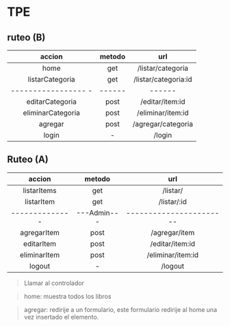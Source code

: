 # TPE

## ruteo (B)
| accion            | metodo    | url                          | 
|:-----------------:|:---------:|:----------------------------:|
| home              | get       | /listar/categoria            | 
| listarCategoria   | get       | /listar/categoria:id         | 
|----------------- -|------     |                ------        |
| editarCategoria   | post      | /editar/item:id              |
| eliminarCategoria | post      | /eliminar/item:id            | 
| agregar           | post      | /agregar/categoria           |
| login             | -         | /login                       | 

## Ruteo (A)

| accion       | metodo    | url                   | 
|:------------:|:---------:|:---------------------:|
| listarItems  | get       | /listar/              | 
| listarItem   | get       | /listar/:id           | 
|--------------|---Admin---|-----------------------|
| agregarItem  | post      | /agregar/item         | 
| editarItem   | post      | /editar/item:id       |
| eliminarItem | post      | /eliminar/item:id     | 
| logout       | -         | /logout               |


> Llamar al controlador


> home: muestra todos los libros

> agregar: redirije a un formulario, este formulario redirije al home una vez insertado el elemento.

 